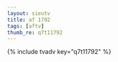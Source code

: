 ```yaml
--- 
layout: sieutv
title: af 1792
tags: [aftv]
thumb_re: q7t11792
---
```

{% include tvadv key="q7t11792" %} 
